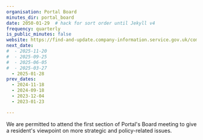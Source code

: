 ```yaml
---
organisation: Portal Board
minutes_dir: portal_board
date: 2050-01-29  # hack for sort order until Jekyll v4
frequency: quarterly
is_public_minutes: false
website: https://find-and-update.company-information.service.gov.uk/company/10638887/officers
next_date:  
#  - 2025-11-20  
#  - 2025-09-25  
#  - 2025-06-05  
#  - 2025-03-27  
  - 2025-01-28
prev_dates:
  - 2024-11-18
  - 2024-09-18
  - 2023-12-04
  - 2023-01-23

---
```

We are permitted to attend the first section of Portal's Board meeting to give a resident's
viewpoint on more strategic and policy-related issues.
